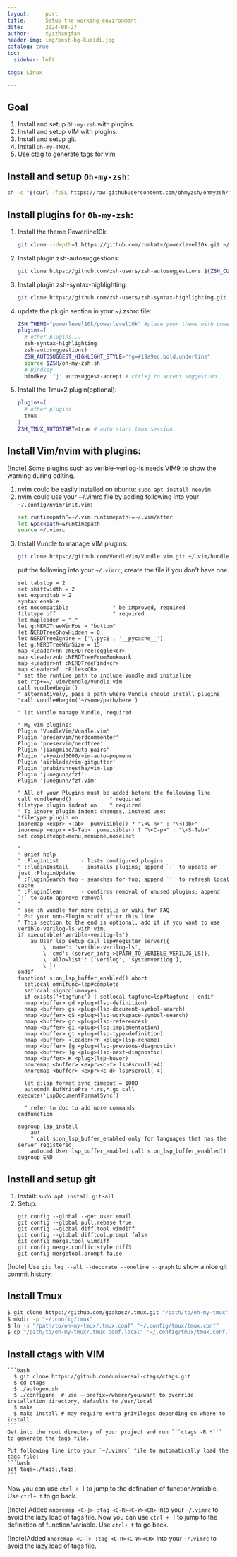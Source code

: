 ```yaml
---
layout:     post
title:      Setup the working environment
date:       2024-08-27
author:     xyzzhangfan
header-img: img/post-bg-kuaidi.jpg
catalog: true
toc:
  sidebar: left

tags: Linux

---
```


## Goal
1. Install and setup `Oh-my-zsh` with plugins.
2. Install and setup VIM with plugins.
3. Install and setup git.
4. Install `Oh-my-TMUX`.
5. Use ctag to generate tags for vim

## Install and setup `Oh-my-zsh`: 
  ```bash
  sh -c "$(curl -fsSL https://raw.githubusercontent.com/ohmyzsh/ohmyzsh/master/tools/install.sh)"
  ```
## Install plugins for `Oh-my-zsh`:
  
  1. Install the theme Powerline10k:
      ```bash
      git clone --depth=1 https://github.com/romkatv/powerlevel10k.git ~/powerlevel10k echo 'source ~/powerlevel10k/powerlevel10k.zsh-theme' >>~/.zshrc
      ```
  2. Install plugin zsh-autosuggestions:
      ```bash
      git clone https://github.com/zsh-users/zsh-autosuggestions ${ZSH_CUSTOM:-~/.oh-my-zsh/custom}/plugins/zsh-autosuggestions
      ```
  3. Install plugin zsh-syntax-highlighting:
      ```bash
      git clone https://github.com/zsh-users/zsh-syntax-highlighting.git ${ZSH_CUSTOM:-~/.oh-my-zsh/custom}/plugins/zsh-syntax-highlighting
      ```
  4. update the plugin section in your ~/.zshrc file:
      ```bash
      ZSH_THEME="powerlevel10k/powerlevel10k" #place your theme with powerline10k
      plugins=( 
        # other plugins...
        zsh-syntax-highlighting
        zsh-autosuggestions)
        ZSH_AUTOSUGGEST_HIGHLIGHT_STYLE="fg=#19a9ec,bold,underline"
        source $ZSH/oh-my-zsh.sh
        # Bindkey
        bindkey '^j' autosuggest-accept # ctrl+j to accept suggestion.
      ```
  5. Install the Tmux2 plugin(optional):
      ```bash
      plugins=(
        # other plugins
        tmux
      )
      ZSH_TMUX_AUTOSTART=true # auto start tmux session.
      ```
## Install Vim/nvim with plugins:
  
[!note] Some plugins such as verible-verilog-ls needs VIM9 to show the warning during editing.

  1. nvim could be easily installed on ubuntu: ```sudo apt install neovim```
  2. nvim could use your ~/.vimrc file by adding following into your `~/.config/nvim/init.vim`:
      ```bash
      set runtimepath^=~/.vim runtimepath+=~/.vim/after
      let &packpath=&runtimepath
      source ~/.vimrc
      ```
  3. Install Vundle to manage VIM plugins: 
      ```bash
      git clone https://github.com/VundleVim/Vundle.vim.git ~/.vim/bundle/Vundle.vim
      ```
      put the following into your `~/.vimrc`, create the file if you don't have one.
      ```
      set tabstop = 2
      set shiftwidth = 2
      set expandtab = 2
      syntax enable
      set nocompatible              " be iMproved, required
      filetype off                  " required
      let mapleader = ","
      let g:NERDTreeWinPos = "bottom"
      let NERDTreeShowHidden = 0
      let NERDTreeIgnore = ['\.pyc$', '__pycache__']
      let g:NERDTreeWinSize = 15
      map <leader>nn :NERDTreeToggle<cr>
      map <leader>nb :NERDTreeFromBookmark
      map <leader>nf :NERDTreeFind<cr>
      map <leader>f  :Files<CR>
      " set the runtime path to include Vundle and initialize
      set rtp+=~/.vim/bundle/Vundle.vim
      call vundle#begin()
      " alternatively, pass a path where Vundle should install plugins
      "call vundle#begin('~/some/path/here')

      " let Vundle manage Vundle, required

      " My vim plugins:
      Plugin 'VundleVim/Vundle.vim'
      Plugin 'preservim/nerdcommenter'
      Plugin 'preservim/nerdtree'
      Plugin 'jiangmiao/auto-pairs'
      Plugin 'skywind3000/vim-auto-popmenu'
      Plugin 'airblade/vim-gitgutter'
      Plugin 'prabirshrestha/vim-lsp'
      Plugin 'junegunn/fzf'
      Plugin 'junegunn/fzf.vim'

      " All of your Plugins must be added before the following line
      call vundle#end()            " required
      filetype plugin indent on    " required
      " To ignore plugin indent changes, instead use:
      "filetype plugin on
      inoremap <expr> <Tab>  pumvisible() ? "\<C-n>" : "\<Tab>"
      inoremap <expr> <S-Tab>  pumvisible() ? "\<C-p>" : "\<S-Tab>"
      set completeopt=menu,menuone,noselect

      "
      " Brief help
      " :PluginList       - lists configured plugins
      " :PluginInstall    - installs plugins; append `!` to update or just :PluginUpdate
      " :PluginSearch foo - searches for foo; append `!` to refresh local cache
      " :PluginClean      - confirms removal of unused plugins; append `!` to auto-approve removal
      "
      " see :h vundle for more details or wiki for FAQ
      " Put your non-Plugin stuff after this line
      " This section to the end is optional, add it if you want to use verible-verilog-ls with vim.
      if executable('verible-verilog-ls')
          au User lsp_setup call lsp#register_server({
              \ 'name': 'verible-verilog-ls',
              \ 'cmd': {server_info->[PATH_TO_VERIBLE_VERILOG_LS]},
              \ 'allowlist': ['verilog', 'systemverilog'],
              \ })
      endif
      function! s:on_lsp_buffer_enabled() abort
        setlocal omnifunc=lsp#complete
        setlocal signcolumn=yes
        if exists('+tagfunc') | setlocal tagfunc=lsp#tagfunc | endif
        nmap <buffer> gd <plug>(lsp-definition)
        nmap <buffer> gs <plug>(lsp-document-symbol-search)
        nmap <buffer> gS <plug>(lsp-workspace-symbol-search)
        nmap <buffer> gr <plug>(lsp-references)
        nmap <buffer> gi <plug>(lsp-implementation)
        nmap <buffer> gt <plug>(lsp-type-definition)
        nmap <buffer> <leader>rn <plug>(lsp-rename)
        nmap <buffer> [g <plug>(lsp-previous-diagnostic)
        nmap <buffer> ]g <plug>(lsp-next-diagnostic)
        nmap <buffer> K <plug>(lsp-hover)
        nnoremap <buffer> <expr><c-f> lsp#scroll(+4)
        nnoremap <buffer> <expr><c-d> lsp#scroll(-4)

        let g:lsp_format_sync_timeout = 1000
        autocmd! BufWritePre *.rs,*.go call execute('LspDocumentFormatSync')
        
        " refer to doc to add more commands
      endfunction

      augroup lsp_install
          au!
          " call s:on_lsp_buffer_enabled only for languages that has the server registered.
          autocmd User lsp_buffer_enabled call s:on_lsp_buffer_enabled()
      augroup END
      ```

## Install and setup git

  1. Install: ```sudo apt install git-all```
  2. Setup:
      ```
      git config --global --get user.email
      git config --global pull.rebase true
      git config --global diff.tool vimdiff
      git config --global difftool.prompt false
      git config merge.tool vimdiff
      git config merge.conflictstyle diff3
      git config mergetool.prompt false
      ```
  [!note] Use `git log --all --decorate --oneline --graph` to show a nice git commit history.

## Install Tmux
  ```bash
  $ git clone https://github.com/gpakosz/.tmux.git "/path/to/oh-my-tmux"
  $ mkdir -p "~/.config/tmux"
  $ ln -s "/path/to/oh-my-tmux/.tmux.conf" "~/.config/tmux/tmux.conf"
  $ cp "/path/to/oh-my-tmux/.tmux.conf.local" "~/.config/tmux/tmux.conf.local"
  ```

## Install ctags with VIM
    ```bash
      $ git clone https://github.com/universal-ctags/ctags.git
      $ cd ctags
      $ ./autogen.sh
      $ ./configure  # use --prefix=/where/you/want to override installation directory, defaults to /usr/local
      $ make
      $ make install # may require extra privileges depending on where to install
    ```
    Get into the root directory of your project and run ```ctags -R *``` to generate the tags file.

    Put following line into your `~/.vimrc` file to automatically load the tags file:
    ```bash
    set tags=./tags;,tags;
    ```

  Now you can use `ctrl + ]` to jump to the defination of function/variable. Use `ctrl+ t` to go back.

  [!note] Added ```nnoremap <C-]> :tag <C-R><C-W><CR>``` into your `~/.vimrc` to avoid the lazy load of tags file.
  Now you can use `ctrl + ]` to jump to the defination of function/variable. Use `ctrl+ t` to go back.

  [!note]Added ```nnoremap <C-]> :tag <C-R><C-W><CR>``` into your `~/.vimrc` to avoid the lazy load of tags file.
